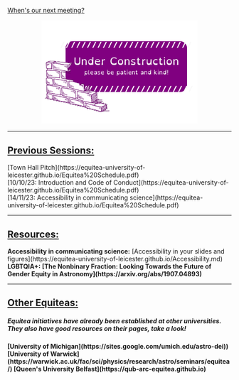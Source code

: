 [When's our next meeting?](https://equitea-university-of-leicester.github.io/Equitea%20Schedule.pdf)
<p align="center">
  <img src="underconstruction.png" width="350" title="Under Construction">
</p>
<hr />
<h2><u>Previous Sessions:</u></h2>
[Town Hall Pitch](https://equitea-university-of-leicester.github.io/Equitea%20Schedule.pdf)<br />
[10/10/23: Introduction and Code of Conduct](https://equitea-university-of-leicester.github.io/Equitea%20Schedule.pdf)<br />
[14/11/23: Accessibility in communicating science](https://equitea-university-of-leicester.github.io/Equitea%20Schedule.pdf)
<hr />
<h2><u>Resources:</u></h2>
<b>Accessibility in communicating science:</b>
[Accessibility in your slides and figures](https://equitea-university-of-leicester.github.io/Accessibility.md)
<b>LGBTQIA+:<b>
[The Nonbinary Fraction: Looking Towards the Future of Gender Equity in Astronomy](https://arxiv.org/abs/1907.04893)
<hr />
<h2><u>Other Equiteas:</u></h2>
<h5>Equitea initiatives have already been established at other universities. They also have good resources on their pages, take a look!</h5>
[University of Michigan](https://sites.google.com/umich.edu/astro-dei))
[University of Warwick](https://warwick.ac.uk/fac/sci/physics/research/astro/seminars/equitea/)
[Queen's University Belfast](https://qub-arc-equitea.github.io)
